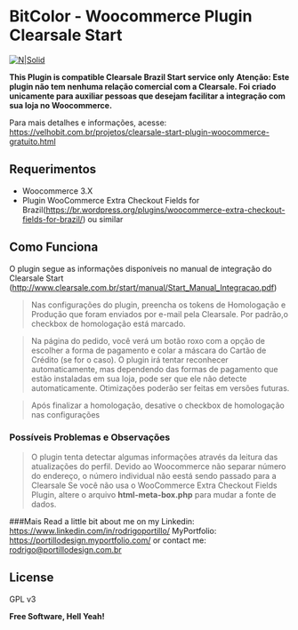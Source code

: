 # BitColor - Woocommerce Plugin Clearsale Start

[![N|Solid](https://velhobit.com.br/wp-content/themes/vale/images/logo-velho-bit.jpg)](https://velhobit.com.br)

**This Plugin is compatible Clearsale Brazil Start service only**
**Atenção: Este plugin não tem nenhuma relação comercial com a Clearsale. Foi criado unicamente para auxiliar pessoas que desejam facilitar a integração com sua loja no Woocommerce.**

Para mais detalhes e informações, acesse: https://velhobit.com.br/projetos/clearsale-start-plugin-woocommerce-gratuito.html

## Requerimentos
  - Woocommerce 3.X
  - Plugin WooCommerce Extra Checkout Fields for Brazil(https://br.wordpress.org/plugins/woocommerce-extra-checkout-fields-for-brazil/) ou similar

Como Funciona
----
O plugin segue as informações disponíveis no
manual de integração do Clearsale Start (http://www.clearsale.com.br/start/manual/Start_Manual_Integracao.pdf)

> Nas configurações do plugin, preencha os tokens de Homologação e Produção que foram enviados por e-mail pela Clearsale. Por padrão,o checkbox de homologação está marcado.

> Na página do pedido, você verá um botão roxo com a opção de escolher a forma de pagamento e colar a máscara do Cartão de Crédito (se for o caso). O plugin irá tentar reconhecer automaticamente, mas dependendo das formas de pagamento que estão instaladas em sua loja, pode ser que ele não detecte automaticamente. Otimizações poderão ser feitas em versões futuras.
  
> Após finalizar a homologação, desative o checkbox de homologação nas configurações


### Possíveis Problemas e Observações

> O plugin tenta detectar algumas informações através da leitura das atualizações do perfil.
> Devido ao Woocommerce não separar número do endereço, o número individual não eestá sendo passado para a Clearsale
> Se você não usa o WooCommerce Extra Checkout Fields Plugin, altere o arquivo **html-meta-box.php** para mudar a fonte de dados.

###Mais
Read a little bit about me on my Linkedin:
https://www.linkedin.com/in/rodrigoportillo/
MyPortfolio:
https://portillodesign.myportfolio.com/
or contact me: rodrigo@portillodesign.com.br

License
----

GPL v3


**Free Software, Hell Yeah!**